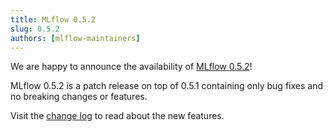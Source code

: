 ```yaml
---
title: MLflow 0.5.2
slug: 0.5.2
authors: [mlflow-maintainers]
---
```


We are happy to announce the availability of [MLflow 0.5.2](https://github.com/mlflow/mlflow/releases/tag/v0.5.2)!

MLflow 0.5.2 is a patch release on top of 0.5.1 containing only bug fixes and no breaking changes or features.

Visit the [change log](https://github.com/mlflow/mlflow/blob/master/CHANGELOG.rst[#052](https://github.com/mlflow/mlflow/pull/052)-2018-08-24) to read about the new features.
